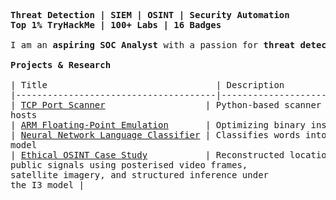 <pre>

<strong>Threat Detection | SIEM | OSINT | Security Automation</strong>
<strong>Top 1% TryHackMe | 100+ Labs | 16 Badges</strong>

I am an <strong>aspiring SOC Analyst</strong> with a passion for <strong>threat detection, SIEM, OSINT, and security automation</strong>. I specialize in <strong>log analysis, security research, and incident response</strong>. Through hands-on labs and independent research, I develop tools and techniques for <strong>network security, forensics, and security monitoring</strong>.

<strong>Projects & Research</strong>

| Title                                | Description                                                                                                                                                            |
|--------------------------------------|------------------------------------------------------------------------------------------------------------------------------------------------------------------------|
| <a href="https://github.com/mbeardwell/simple-port-scanner">TCP Port Scanner</a>                   | Python-based scanner to detect open ports & live<br>hosts                                                                                                              |
| <a href="https://github.com/mbeardwell/arm-fp-emu">ARM Floating-Point Emulation</a>       | Optimizing binary instrumentation in ARM Linux                                                                                                                         |
| <a href="https://github.com/mbeardwell/language-guesser">Neural Network Language Classifier</a> | Classifies words into languages using a simple ML<br>model                                                                                                             |
| <a href="https://github.com/mbeardwell/osint-i3-case-study">Ethical OSINT Case Study</a>           | Reconstructed location and identity from minimal<br>public signals using posterised video frames,<br>satellite imagery, and structured inference under<br>the I3 model |
</pre>
